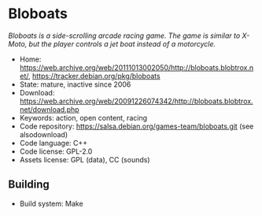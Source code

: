 # Bloboats

_Bloboats is a side-scrolling arcade racing game. The game is similar to X-Moto, but the player controls a jet boat instead of a motorcycle._

- Home: https://web.archive.org/web/20111013002050/http://bloboats.blobtrox.net/, https://tracker.debian.org/pkg/bloboats
- State: mature, inactive since 2006
- Download: https://web.archive.org/web/20091226074342/http://bloboats.blobtrox.net/download.php
- Keywords: action, open content, racing
- Code repository: https://salsa.debian.org/games-team/bloboats.git (see alsodownload)
- Code language: C++
- Code license: GPL-2.0
- Assets license: GPL (data), CC (sounds)

## Building

- Build system: Make